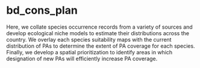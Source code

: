 # bd_cons_plan
Here, we collate species occurrence records from a variety of sources and develop ecological niche models to estimate their distributions across the country. We overlay each species suitability maps with the current distribution of PAs to determine the extent of PA coverage for each species. Finally, we develop a spatial prioritization to identify areas in which designation of new PAs will efficiently increase PA coverage.
